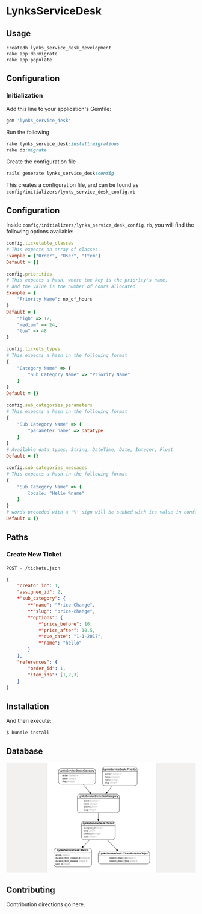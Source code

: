 # LynksServiceDesk


## Usage
```
createdb lynks_service_desk_development
rake app:db:migrate
rake app:populate
```

## Configuration
### Initialization
Add this line to your application's Gemfile:

```ruby
gem 'lynks_service_desk'
```

Run the following
```ruby
rake lynks_service_desk:install:migrations
rake db:migrate
```
Create the configuration file
```ruby
rails generate lynks_service_desk:config
```

This creates a configuration file, and can be found as `config/initializers/lynks_service_desk_config.rb`


## Configuration
Inside `config/initializers/lynks_service_desk_config.rb`, you will find the following options available:

```ruby 
config.ticketable_classes
# This expects an array of classes. 
Example = ["Order", "User", "Item"]
Default = []
```

```ruby
config.priorities
# This expects a hash, where the key is the priority's name,
# and the value is the number of hours allocated
Example = {
	"Priority Name": no_of_hours
}
Default = {
	"high" => 12,
	"medium" => 24,
	"low" => 48
}
```

```ruby
config.tickets_types
# This expects a hash in the following format
{
	"Category Name" => {
		"Sub Category Name" => "Priority Name"
	}
}
Default = {}
```

```ruby
config.sub_categories_parameters
# This expects a hash in the following format
{
	"Sub Category Name" => {
		"parameter_name" => Datatype
	}
}
# Available data types: String, DateTime, Date, Integer, Float
Default = {}
```

```ruby
config.sub_categories_messages
# This expects a hash in the following format
{
	"Sub Category Name" => {
		locale: "Hello %name"
	}
}
# words preceded with a '%' sign will be subbed with its value in config.sub_categories_parameters
Default = {}
```

## Paths

### Create New Ticket
`POST - /tickets.json `

```json
{
	"creator_id": 1,
	"assignee_id": 2,
	*"sub_category": {
		**"name": "Price Change",
		**"slug": "price-change",
		*"options": {
			*"price_before": 10,
			*"price_after": 10.5,
			*"due_date": "1-1-2017",
			*"name": "hello"
		}
	},
	"references": {
		"order_id": 1,
		"item_ids": [1,2,3]
	}
}
```

## Installation

And then execute:
```bash
$ bundle install
```

## Database
![Who removed the erd image file ? :( ](erd.png)

## Contributing
Contribution directions go here.
